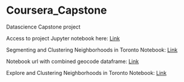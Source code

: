 # Coursera_Capstone
Datascience Capstone project

Access to project Jupyter notebook here: [Link](https://github.com/namlr/Coursera_Capstone/blob/master/Datascience_Capstone_Notebook.ipynb) 

Segmenting and Clustering Neighborhoods in Toronto Notebook: [Link](https://github.com/namlr/Coursera_Capstone/blob/master/Neighborhoods_in_city_of_Toronto.ipynb)

Notebook url with combined geocode dataframe: [Link](https://github.com/namlr/Coursera_Capstone/blob/master/Neighborhoods_in_city_of_Toronto_1.ipynb)

Explore and Clustering Neighborhoods in Toronto Notebook: [Link](https://github.com/namlr/Coursera_Capstone/blob/master/Neighborhoods_in_city_of_Toronto_2.ipynb)
